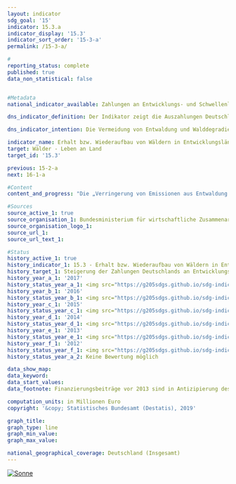 ```yaml
---                   
layout: indicator                   
sdg_goal: '15'                   
indicator: 15.3.a                   
indicator_display: '15.3'                   
indicator_sort_order: '15-3-a'                   
permalink: /15-3-a/                   

#                   
reporting_status: complete                   
published: true                   
data_non_statistical: false                   


#Metadata                   
national_indicator_available: Zahlungen an Entwicklungs- und Schwellenländer für den nachgewiesenen Erhalt bzw. Wiederaufbau von Wäldern unter dem REDD+-Regelwerk                   

dns_indicator_definition: Der Indikator zeigt die Auszahlungen Deutschlands an Entwicklungs- und Schwellenländer für den nachgewiesenen Erhalt bzw. Wiederaufbau von Wäldern unter dem REDD+-Regelwerk.                   

dns_indicator_intention: Die Vermeidung von Entwaldung und Walddegradierung (Schädigung), eine nachhaltige Waldbewirtschaftung sowie der Wiederaufbau von Wäldern und Aufforstung tragen mittelbar und unmittelbar zur Minderung des CO2-Ausstoßes und zur Speicherung von Kohlenstoff bei. Das REDD+-Regelwerk sieht vor, dass ergebnisbasierte Zahlungen für messbare und nachgewiesene CO2-Emissionsminderungen geleistet werden. Ziel ist es, diese Zahlungen von Deutschland an Entwicklungs- und Schwellenländer bis 2030 zu steigern.                   

indicator_name: Erhalt bzw. Wiederaufbau von Wäldern in Entwicklungsländern unter dem REDD+-Regelwerk                   
target: Wälder - Leben an Land                   
target_id: '15.3'                   

previous: 15-2-a                   
next: 16-1-a                   

#Content                    
content_and_progress: "Die „Verringerung von Emissionen aus Entwaldung und Degradierung von Wäldern“ (Reducing Emissions from Deforestation and Forest Degradation, REDD+) ist ein Finanzierungsinstrument zum Schutz von Wäldern und ihrer Biodiversität, welches von der internationalen Gemeinschaft entwickelt wurde. REDD+ belohnt Regierungen und lokale Gemeinschaften finanziell dafür, dass sie die Entwaldung und damit Emissionen nachweislich reduzieren. Die ausgezahlten Beträge orientieren sich dabei am Umfang der reduzierten Emissionen bzw. des gespeicherten Kohlenstoffs. REDD+-Gelder werden nur ausgezahlt, wenn die Entwaldung nachweislich reduziert wurde – sie sind also ergebnisbasiert. Folglich können sich Schwankungen des Indikators im Zeitverlauf ergeben, obwohl das Niveau der zugesagten Zahlungen über die Jahre gleich bleibt. Der Indikator umfasst nur einen Teil der öffentlichen Entwicklungsausgaben für den Erhalt, die nachhaltige Bewirtschaftung und den Wiederaufbau von Wäldern, da die Bundesregierung sich nicht nur im Rahmen von REDD+, sondern auch über andere Programme und Initiativen für nachhaltige Waldentwicklung in Entwicklungs- und Schwellenländern einsetzt. Zahlungen unter dem REDD+-Regelwerk sind auch Bestandteil der Klimafinanzierung (Indikator 13.1.b), da vor allem der Erhalt von Wäldern der Verringerung von Emissionen dient. Datenquellen für den Indikator sind die Finanzberichte des Bundesministeriums für wirtschaftliche Zusammenarbeit und Entwicklung sowie des Bundesministeriums für Umwelt, Naturschutz und nukleare Sicherheit. Die Daten werden seit 2008 jährlich erfasst. Im Betrachtungszeitraum 2009 bis 2017 entwickelte sich der Indikator sehr ungleichmäßig. Nach einem Anstieg von 3,0 Millionen Euro im Jahr 2009 auf 20,0 Millionen Euro im Jahr 2010 sanken die Zahlungen im Jahr 2011 auf 12,0 Millionen Euro, um anschließend auf 36,3 Millionen Euro im Jahr 2013 stark zu steigen. In den beiden darauffolgenden Jahren gingen die Zahlungen zurück und lagen im Jahr 2015 mit 15,7 Millionen Euro unter dem Niveau von 2010, um in den Jahren 2016 und 2017 wieder kräftig anzusteigen. Mit 68,0 Millionen Euro liegen die Zahlungen im Jahr 2017 auf dem bisherigen Höchstwert und haben sich im Vergleich zum Jahr 2013 nahezu verdoppelt. Von diesem Betrag flossen 58,9 Millionen Euro an multilaterale Programme und 9,1 Millionen Euro an bilaterale Programme. In der Entwicklung des Indikators ist seit 2010 kein eindeutiger Trend erkennbar. Nach starken Zuwächsen der Zahlungen folgten stets Rückgänge."                   

#Sources
source_active_1: true                           
source_organisation_1: Bundesministerium für wirtschaftliche Zusammenarbeit und Entwicklung (BMZ)                           
source_organisation_logo_1:                            
source_url_1:                            
source_url_text_1:                            

#Status                   
history_active_1: true                   
history_indicator_1: 15.3 - Erhalt bzw. Wiederaufbau von Wäldern in Entwicklungsländern unter dem REDD+-Regelwerk                   
history_target_1: Steigerung der Zahlungen Deutschlands an Entwicklungs- und Schwellenländer bis 2030
history_year_a_1: '2017'                           
history_status_year_a_1: <img src="https://g205sdgs.github.io/sdg-indicators/public/Wettersymbole/Sonne.png" alt="Sonne" />
history_year_b_1: '2016'                           
history_status_year_b_1: <img src="https://g205sdgs.github.io/sdg-indicators/public/Wettersymbole/Sonne.png" alt="Sonne" />
history_year_c_1: '2015'                           
history_status_year_c_1: <img src="https://g205sdgs.github.io/sdg-indicators/public/Wettersymbole/Blitz.png" alt="Blitz" />
history_year_d_1: '2014'                           
history_status_year_d_1: <img src="https://g205sdgs.github.io/sdg-indicators/public/Wettersymbole/Leicht bewölkt.png" alt="Leicht bewölkt" />
history_year_e_1: '2013'                           
history_status_year_e_1: <img src="https://g205sdgs.github.io/sdg-indicators/public/Wettersymbole/Sonne.png" alt="Sonne" />
history_year_f_1: '2012'                           
history_status_year_f_1: <img src="https://g205sdgs.github.io/sdg-indicators/public/Wettersymbole/Sonne.png" alt="Sonne" />
history_status_year_a_2: Keine Bewertung möglich

data_show_map: 
data_keyword:                    
data_start_values:                    
data_footnote: Finanzierungsbeiträge vor 2013 sind in Antizipierung des REDD+-Regelwerks erfolgt.                   

computation_units: in Millionen Euro                   
copyright: '&copy; Statistisches Bundesamt (Destatis), 2019'                   

graph_title:                    
graph_type: line                   
graph_min_value:                    
graph_max_value:                    

national_geographical_coverage: Deutschland (Insgesamt)                   
---
```

<a href="https://nachhaltige-entwicklung-deutschland.github.io/open-sdg-site-starter/status/"><img src="https://g205sdgs.github.io/sdg-indicators/public/Wettersymbole/Sonne.png" alt="Sonne" />                           
</a>